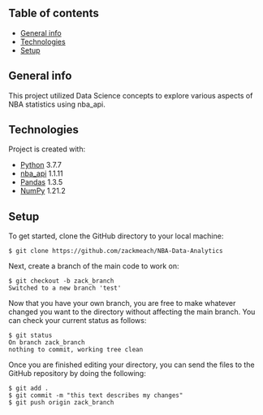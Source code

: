 ## Table of contents
* [General info](#general-info)
* [Technologies](#technologies)
* [Setup](#setup)

## General info
This project utilized Data Science concepts to explore various aspects of NBA statistics using nba_api.
	
## Technologies
Project is created with:
* [Python](https://www.python.org/) 3.7.7
* [nba_api](https://github.com/swar/nba_api) 1.1.11
* [Pandas](https://pandas.pydata.org/) 1.3.5
* [NumPy](https://numpy.org/) 1.21.2
	
## Setup
To get started, clone the GitHub directory to your local machine:
```
$ git clone https://github.com/zackmeach/NBA-Data-Analytics
```
Next, create a branch of the main code to work on:
```
$ git checkout -b zack_branch
Switched to a new branch 'test'
```
Now that you have your own branch, you are free to make whatever changed you want to the directory without affecting the main branch. You can check your current status as follows:
```
$ git status
On branch zack_branch
nothing to commit, working tree clean
```
Once you are finished editing your directory, you can send the files to the GitHub repository by doing the following:
```
$ git add .
$ git commit -m "this text describes my changes"
$ git push origin zack_branch
```
